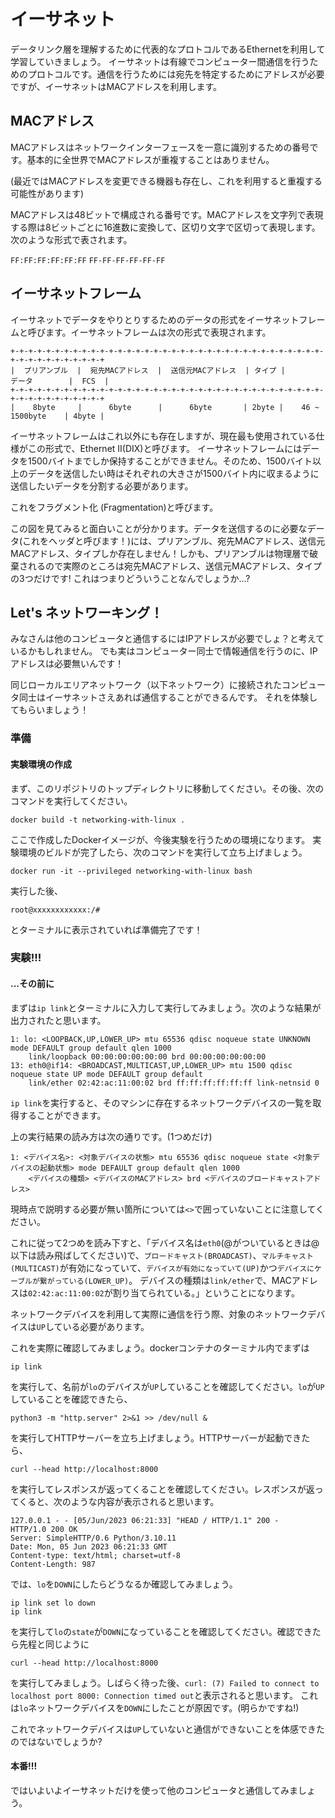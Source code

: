 # イーサネット
データリンク層を理解するために代表的なプロトコルであるEthernetを利用して学習していきましょう。
イーサネットは有線でコンピューター間通信を行うためのプロトコルです。通信を行うためには宛先を特定するためにアドレスが必要ですが、イーサネットはMACアドレスを利用します。

## MACアドレス
MACアドレスはネットワークインターフェースを一意に識別するための番号です。基本的に全世界でMACアドレスが重複することはありません。

(最近ではMACアドレスを変更できる機器も存在し、これを利用すると重複する可能性があります)

MACアドレスは48ビットで構成される番号です。MACアドレスを文字列で表現する際は8ビットごとに16進数に変換して、区切り文字で区切って表現します。
次のような形式で表されます。

`FF:FF:FF:FF:FF:FF`
`FF-FF-FF-FF-FF-FF`

## イーサネットフレーム
イーサネットでデータをやりとりするためのデータの形式をイーサネットフレームと呼びます。イーサネットフレームは次の形式で表現されます。
```
+-+-+-+-+-+-+-+-+-+-+-+-+-+-+-+-+-+-+-+-+-+-+-+-+-+-+-+-+-+-+-+-+-+-+-+-+-+-+-+-+-+-+-+-+-+
|  プリアンブル  |  宛先MACアドレス  |  送信元MACアドレス  | タイプ |        データ        |  FCS  |
+-+-+-+-+-+-+-+-+-+-+-+-+-+-+-+-+-+-+-+-+-+-+-+-+-+-+-+-+-+-+-+-+-+-+-+-+-+-+-+-+-+-+-+-+-+
|    8byte     |      6byte      |      6byte       | 2byte |    46 ~ 1500byte    | 4byte |
```
イーサネットフレームはこれ以外にも存在しますが、現在最も使用されている仕様がこの形式で、Ethernet II(DIX)と呼びます。
イーサネットフレームにはデータを1500バイトまでしか保持することができません。そのため、1500バイト以上のデータを送信したい時はそれぞれの大きさが1500バイト内に収まるように送信したいデータを分割する必要があります。

これをフラグメント化 (Fragmentation)と呼びます。

この図を見てみると面白いことが分かります。データを送信するのに必要なデータ(これをヘッダと呼びます！)には、プリアンブル、宛先MACアドレス、送信元MACアドレス、タイプしか存在しません！しかも、プリアンブルは物理層で破棄されるので実際のところは宛先MACアドレス、送信元MACアドレス、タイプの3つだけです!
これはつまりどういうことなんでしょうか...?

## Let's ネットワーキング！
みなさんは他のコンピュータと通信するにはIPアドレスが必要でしょ？と考えているかもしれません。
でも実はコンピューター同士で情報通信を行うのに、IPアドレスは必要無いんです！

同じローカルエリアネットワーク（以下ネットワーク）に接続されたコンピュータ同士はイーサネットさえあれば通信することができるんです。
それを体験してもらいましょう！

### 準備
#### 実験環境の作成
まず、このリポジトリのトップディレクトリに移動してください。その後、次のコマンドを実行してください。
```shell
docker build -t networking-with-linux . 
```
ここで作成したDockerイメージが、今後実験を行うための環境になります。
実験環境のビルドが完了したら、次のコマンドを実行して立ち上げましょう。
```shell
docker run -it --privileged networking-with-linux bash
```

実行した後、
```shell
root@xxxxxxxxxxxx:/#
```
とターミナルに表示されていれば準備完了です！

### 実験!!!

#### ...その前に
まずは`ip link`とターミナルに入力して実行してみましょう。次のような結果が出力されたと思います。
```
1: lo: <LOOPBACK,UP,LOWER_UP> mtu 65536 qdisc noqueue state UNKNOWN mode DEFAULT group default qlen 1000
    link/loopback 00:00:00:00:00:00 brd 00:00:00:00:00:00
13: eth0@if14: <BROADCAST,MULTICAST,UP,LOWER_UP> mtu 1500 qdisc noqueue state UP mode DEFAULT group default 
    link/ether 02:42:ac:11:00:02 brd ff:ff:ff:ff:ff:ff link-netnsid 0
```
`ip link`を実行すると、そのマシンに存在するネットワークデバイスの一覧を取得することができます。

上の実行結果の読み方は次の通りです。(1つめだけ)
```
1: <デバイス名>: <対象デバイスの状態> mtu 65536 qdisc noqueue state <対象デバイスの起動状態> mode DEFAULT group default qlen 1000
    <デバイスの種類> <デバイスのMACアドレス> brd <デバイスのブロードキャストアドレス>
```
現時点で説明する必要が無い箇所については`<>`で囲っていないことに注意してください。

これに従って2つめを読み下すと、「デバイス名は`eth0`(@がついているときは@以下は読み飛ばしてください)で、`ブロードキャスト(BROADCAST)`、`マルチキャスト(MULTICAST)`が有効になっていて、`デバイスが有効になっていて(UP)`かつ`デバイスにケーブルが繋がっている(LOWER_UP)`。
デバイスの種類は`link/ether`で、MACアドレスは`02:42:ac:11:00:02`が割り当てられている。」ということになります。

ネットワークデバイスを利用して実際に通信を行う際、対象のネットワークデバイスは`UP`している必要があります。

これを実際に確認してみましょう。dockerコンテナのターミナル内でまずは
```shell
ip link
```
を実行して、名前が`lo`のデバイスが`UP`していることを確認してください。`lo`が`UP`していることを確認できたら、
```shell
python3 -m "http.server" 2>&1 >> /dev/null &
```
を実行してHTTPサーバーを立ち上げましょう。HTTPサーバーが起動できたら、
```shell
curl --head http://localhost:8000
```
を実行してレスポンスが返ってくることを確認してください。レスポンスが返ってくると、次のような内容が表示されると思います。
```
127.0.0.1 - - [05/Jun/2023 06:21:33] "HEAD / HTTP/1.1" 200 -
HTTP/1.0 200 OK
Server: SimpleHTTP/0.6 Python/3.10.11
Date: Mon, 05 Jun 2023 06:21:33 GMT
Content-type: text/html; charset=utf-8
Content-Length: 987
```
では、`lo`を`DOWN`にしたらどうなるか確認してみましょう。
```shell
ip link set lo down
ip link
```
を実行して`lo`の`state`が`DOWN`になっていることを確認してください。確認できたら先程と同じように
```shell
curl --head http://localhost:8000 
```
を実行してみましょう。しばらく待った後、`curl: (7) Failed to connect to localhost port 8000: Connection timed out`と表示されると思います。
これは`lo`ネットワークデバイスを`DOWN`にしたことが原因です。(明らかですね!)

これでネットワークデバイスは`UP`していないと通信ができないことを体感できたのではないでしょうか?

#### 本番!!!
ではいよいよイーサネットだけを使って他のコンピュータと通信してみましょう。
